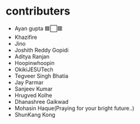 ﻿# contributers

- Ayan gupta 🟦⬜🟥
- Khazifire
- Jino
- Joshith Reddy Gopidi
- Aditya Ranjan
- Hoopinwhoopin
- OkikiJESUTech
- Tegveer Singh Bhatia
- Jay Parmar
- Sanjeev Kumar
- Hrugved Kolhe
- Dhanashree Gaikwad
- Mohasin Haque(Praying for your bright future..)
- ShunKang Kong

